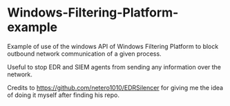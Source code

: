 # Windows-Filtering-Platform-example

Example of use of the windows API of Windows Filtering Platform to block outbound network communication of a given process.

Useful to stop EDR and SIEM agents from sending any information over the network.

Credits to https://github.com/netero1010/EDRSilencer for giving me the idea of doing it myself after finding his repo.

